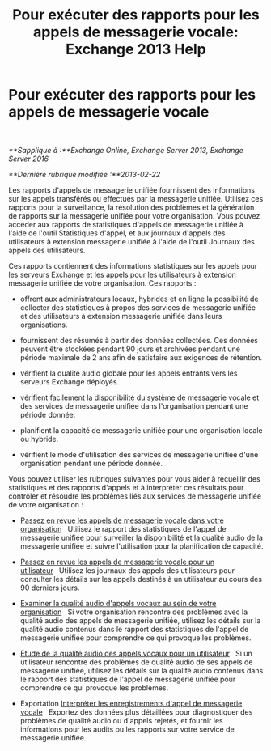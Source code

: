 ﻿---
title: 'Pour exécuter des rapports pour les appels de messagerie vocale: Exchange 2013 Help'
TOCTitle: Pour exécuter des rapports pour les appels de messagerie vocale
ms:assetid: 3a292d85-ce0f-4c15-b8f2-d1fc92965437
ms:mtpsurl: https://technet.microsoft.com/fr-fr/library/JJ659062(v=EXCHG.150)
ms:contentKeyID: 50555382
ms.date: 05/23/2018
mtps_version: v=EXCHG.150
ms.translationtype: MT
---

# Pour exécuter des rapports pour les appels de messagerie vocale

 

_**Sapplique à :**Exchange Online, Exchange Server 2013, Exchange Server 2016_

_**Dernière rubrique modifiée :**2013-02-22_

Les rapports d'appels de messagerie unifiée fournissent des informations sur les appels transférés ou effectués par la messagerie unifiée. Utilisez ces rapports pour la surveillance, la résolution des problèmes et la génération de rapports sur la messagerie unifiée pour votre organisation. Vous pouvez accéder aux rapports de statistiques d'appels de messagerie unifiée à l'aide de l'outil Statistiques d'appel, et aux journaux d'appels des utilisateurs à extension messagerie unifiée à l'aide de l'outil Journaux des appels des utilisateurs.

Ces rapports contiennent des informations statistiques sur les appels pour les serveurs Exchange et les appels pour les utilisateurs à extension messagerie unifiée de votre organisation. Ces rapports :

  - offrent aux administrateurs locaux, hybrides et en ligne la possibilité de collecter des statistiques à propos des services de messagerie unifiée et des utilisateurs à extension messagerie unifiée dans leurs organisations.

  - fournissent des résumés à partir des données collectées. Ces données peuvent être stockées pendant 90 jours et archivées pendant une période maximale de 2 ans afin de satisfaire aux exigences de rétention.

  - vérifient la qualité audio globale pour les appels entrants vers les serveurs Exchange déployés.

  - vérifient facilement la disponibilité du système de messagerie vocale et des services de messagerie unifiée dans l'organisation pendant une période donnée.

  - planifient la capacité de messagerie unifiée pour une organisation locale ou hybride.

  - vérifient le mode d'utilisation des services de messagerie unifiée d'une organisation pendant une période donnée.

Vous pouvez utiliser les rubriques suivantes pour vous aider à recueillir des statistiques et des rapports d'appels et à interpréter ces résultats pour contrôler et résoudre les problèmes liés aux services de messagerie unifiée de votre organisation :

  - [Passez en revue les appels de messagerie vocale dans votre organisation](review-the-voice-mail-calls-in-your-organization-exchange-2013-help.md)   Utilisez le rapport des statistiques de l'appel de messagerie unifiée pour surveiller la disponibilité et la qualité audio de la messagerie unifiée et suivre l'utilisation pour la planification de capacité.

  - [Passez en revue les appels de messagerie vocale pour un utilisateur](review-the-voice-mail-calls-for-a-user-exchange-2013-help.md)   Utilisez les journaux des appels des utilisateurs pour consulter les détails sur les appels destinés à un utilisateur au cours des 90 derniers jours.

  - [Examiner la qualité audio d'appels vocaux au sein de votre organisation](investigate-the-audio-quality-of-voice-calls-in-your-organization-exchange-2013-help.md)   Si votre organisation rencontre des problèmes avec la qualité audio des appels de messagerie unifiée, utilisez les détails sur la qualité audio contenus dans le rapport des statistiques de l'appel de messagerie unifiée pour comprendre ce qui provoque les problèmes.

  - [Étude de la qualité audio des appels vocaux pour un utilisateur](investigate-the-audio-quality-of-voice-calls-for-a-user-exchange-2013-help.md)   Si un utilisateur rencontre des problèmes de qualité audio de ses appels de messagerie unifiée, utilisez les détails sur la qualité audio contenus dans le rapport des statistiques de l'appel de messagerie unifiée pour comprendre ce qui provoque les problèmes.

  - Exportation [Interpréter les enregistrements d'appel de messagerie vocale](interpret-voice-mail-call-records-exchange-2013-help.md)   Exportez des données plus détaillées pour diagnostiquer des problèmes de qualité audio ou d'appels rejetés, et fournir les informations pour les audits ou les rapports sur votre service de messagerie unifiée.

